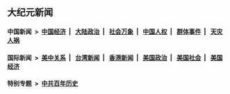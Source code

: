 ## 大纪元新闻

#### 中国新闻 &nbsp;>&nbsp; [中国经济](indexes/ncid283/README.md?07141645) &nbsp;| &nbsp; [大陆政治](indexes/ncid277/README.md?07141645) &nbsp;| &nbsp; [社会万象](indexes/ncid282/README.md?07141645) &nbsp;| &nbsp; [中国人权](indexes/ncid278/README.md?07141645) &nbsp;| &nbsp; [群体事件](indexes/ncid279/README.md?07141645) &nbsp;| &nbsp; [天灾人祸](indexes/ncid280/README.md?07141645)

#### 国际新闻 &nbsp;>&nbsp; [美中关系](indexes/nf1412576/README.md?07141645) &nbsp;| &nbsp; [台湾新闻](indexes/ncid1349361/README.md?07141645) &nbsp;| &nbsp; [香港新闻](indexes/ncid1349362/README.md?07141645) &nbsp;| &nbsp; [美国政治](indexes/ncid1078159/README.md?07141645) &nbsp;| &nbsp; [美国社会](indexes/ncid1078160/README.md?07141645) &nbsp;| &nbsp; [美国经济](indexes/ncid1078158/README.md?07141645)

#### 特别专题 &nbsp;>&nbsp; [中共百年历史](https://github.com/epoch-news/epoch-special/blob/master/README.md?07141645)  
